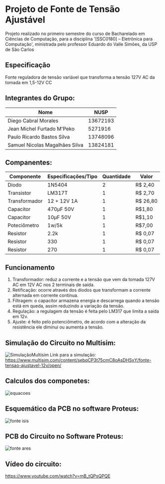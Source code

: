 # Projeto de Fonte de Tensão Ajustável
 Projeto realizado no primeiro semestre do curso de Bacharelado em Ciências de Computação, para a disciplina '[SSC0180] – Eletrônica para Computação', ministrada pelo professor Eduardo do Valle Simões, da USP de São Carlos
## Especificação
Fonte reguladora de tensão variável que transforma a tensão 127V AC da tomada em 1,5-12V CC
## Integrantes do Grupo:
| Nome | NUSP |
|------|------|
| Diego Cabral Morales | 13672193 |
| Jean Michel Furtado M'Peko | 5271916 |
| Paulo Ricardo Bastos Silva | 13748096 |
| Samuel Nicolas Magalhães Silva | 13824181 |
## Companentes:
| Componente | Especificações/Tipo | Quantidade | Valor |
|------------|---------------------|------------|-------|
| Diodo | 1N5404 | 2 | R$ 2,40 |
| Transistor | LM317T | 1 | R$ 2,70 |
| Transformador | 12 + 12V 1A | 1 | R$ 26,80 |
| Capacitor | 470µF 50V | 1 | R$1,80 |
| Capacitor | 10µF 50V | 1 | R$1,10 |
| Poteciômetro | 1w/5k | 1 | R$7,00 |
| Resistor | 2.2k | 1 | R$ 0,07 |
| Resistor | 330 | 1 | R$ 0,07 |
| Resistor | 270 | 1 | R$ 0,07 |

## Funcionamento
1. Transformador: reduz a corrente e a tensão que vem da tomada 127V AC em 12V AC nos 2 terminais de saída.
2. Retificação: ocorre através dos diodos que transformam a corrente alternada em corrente contínua.
3. Filtragem: o capacitor armazena energia e descarrega quando a tensão está em queda, assim reduzindo a variação da tensão.
4. Regulação: a regulagem da tensão é feita pelo LM317 que limita a saída em 12v.
5. Ajuste: é feito pelo potenciômetro, de acordo com a alteração da resistência ele diminui ou aumenta a tensão.

## Simulação do Circuito no Multisim:
![SimulaçãoMultisim](https://user-images.githubusercontent.com/110208895/181829224-fdac9fd0-3856-42c2-8997-190dd74390b4.png)
Link para a simulação: https://www.multisim.com/content/sebqCP3t75cmC8oAsDHSxY/fonte-tensao-ajustavel-12v/open/
## Calculos dos componetes:
![equacoes](https://user-images.githubusercontent.com/110208895/181831110-4ac6a579-f0a9-49e2-a40b-07ab9f144000.png)

## Esquemático da PCB no software Proteus:
![fonte isis](https://user-images.githubusercontent.com/110208895/181827555-6eaf0a4f-efec-472a-80bd-3763af17cbc5.png)
## PCB do Circuito no Software Proteus:
![fonte ares](https://user-images.githubusercontent.com/110208895/181827415-69203dab-ebf6-47bc-9162-1b3463e85584.png)
## Vídeo do circuito:
https://www.youtube.com/watch?v=mB_tQPsQPQE

